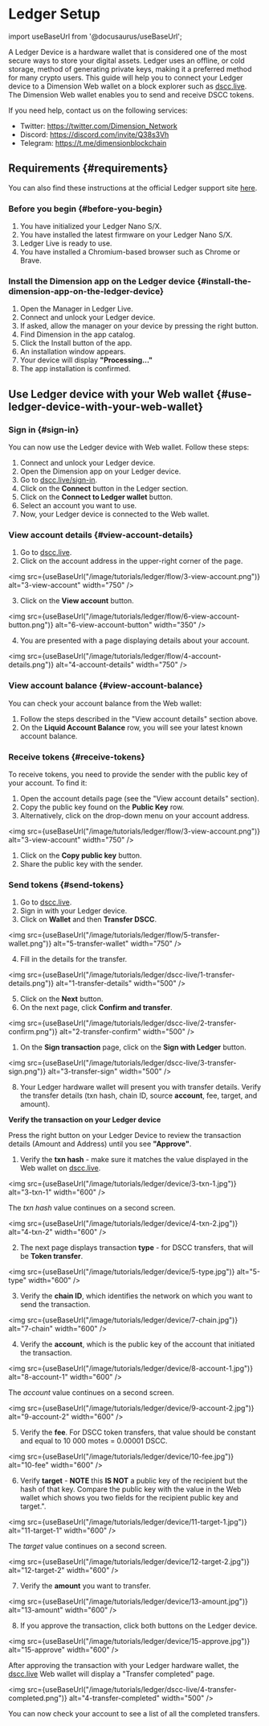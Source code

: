 # Ledger Setup

import useBaseUrl from '@docusaurus/useBaseUrl';

A Ledger Device is a hardware wallet that is considered one of the most secure ways to store your digital assets. Ledger uses an offline, or cold storage, method of generating private keys, making it a preferred method for many crypto users. This guide will help you to connect your Ledger device to a Dimension Web wallet on a block explorer such as [dscc.live](https://dscc.live/). The Dimension Web wallet enables you to send and receive DSCC tokens.

If you need help, contact us on the following services:

-   Twitter: <https://twitter.com/Dimension_Network>
-   Discord: <https://discord.com/invite/Q38s3Vh>
-   Telegram: <https://t.me/dimensionblockchain>

## Requirements {#requirements}

You can also find these instructions at the official Ledger support site [here](https://support.ledger.com/hc/en-us/articles/4416379141009-Dimension-DSCC-?docs=true).

### Before you begin {#before-you-begin}

1.  You have initialized your Ledger Nano S/X.
2.  You have installed the latest firmware on your Ledger Nano S/X.
3.  Ledger Live is ready to use.
4.  You have installed a Chromium-based browser such as Chrome or Brave.

### Install the Dimension app on the Ledger device {#install-the-dimension-app-on-the-ledger-device}

1.  Open the Manager in Ledger Live.
2.  Connect and unlock your Ledger device.
3.  If asked, allow the manager on your device by pressing the right button.
4.  Find Dimension in the app catalog.
5.  Click the Install button of the app.
6.  An installation window appears.
7.  Your device will display **"Processing..."**
8.  The app installation is confirmed.

## Use Ledger device with your Web wallet {#use-ledger-device-with-your-web-wallet}

### Sign in {#sign-in}

You can now use the Ledger device with Web wallet. Follow these steps:

1.  Connect and unlock your Ledger device.
2.  Open the Dimension app on your Ledger device.
3.  Go to [dscc.live/sign-in](https://dscc.live/sign-in).
4.  Click on the **Connect** button in the Ledger section.
5.  Click on the **Connect to Ledger wallet** button.
6.  Select an account you want to use.
7.  Now, your Ledger device is connected to the Web wallet.

### View account details {#view-account-details}

1.  Go to [dscc.live](https://dscc.live).
2.  Click on the account address in the upper-right corner of the page.

<img src={useBaseUrl("/image/tutorials/ledger/flow/3-view-account.png")} alt="3-view-account" width="750" />

3.  Click on the **View account** button.

<img src={useBaseUrl("/image/tutorials/ledger/flow/6-view-account-button.png")} alt="6-view-account-button" width="350" />

4.  You are presented with a page displaying details about your account.

<img src={useBaseUrl("/image/tutorials/ledger/flow/4-account-details.png")} alt="4-account-details" width="750" />

### View account balance {#view-account-balance}

You can check your account balance from the Web wallet:

1.  Follow the steps described in the "View account details" section above.
2.  On the **Liquid Account Balance** row, you will see your latest known account balance.

### Receive tokens {#receive-tokens}

To receive tokens, you need to provide the sender with the public key of your account. To find it:

1.  Open the account details page (see the "View account details" section).
2.  Copy the public key found on the **Public Key** row.
3.  Alternatively, click on the drop-down menu on your account address.

<img src={useBaseUrl("/image/tutorials/ledger/flow/3-view-account.png")} alt="3-view-account" width="750" />

1.  Click on the **Copy public key** button.
2.  Share the public key with the sender.

### Send tokens {#send-tokens}

1.  Go to [dscc.live](https://dscc.live).
2.  Sign in with your Ledger device.
3.  Click on **Wallet** and then **Transfer DSCC**.

<img src={useBaseUrl("/image/tutorials/ledger/flow/5-transfer-wallet.png")} alt="5-transfer-wallet" width="750" />

4.  Fill in the details for the transfer.

<img src={useBaseUrl("/image/tutorials/ledger/dscc-live/1-transfer-details.png")} alt="1-transfer-details" width="500" />

5.  Click on the **Next** button.
6.  On the next page, click **Confirm and transfer**.

<img src={useBaseUrl("/image/tutorials/ledger/dscc-live/2-transfer-confirm.png")} alt="2-transfer-confirm" width="500" />

1.  On the **Sign transaction** page, click on the **Sign with Ledger** button.

<img src={useBaseUrl("/image/tutorials/ledger/dscc-live/3-transfer-sign.png")} alt="3-transfer-sign" width="500" />

8.  Your Ledger hardware wallet will present you with transfer details. Verify the transfer details (txn hash, chain ID, source **account**, fee, target, and amount).

**Verify the transaction on your Ledger device**

Press the right button on your Ledger Device to review the transaction details (Amount and Address) until you see **"Approve"**.

1.  Verify the **txn hash** - make sure it matches the value displayed in the Web wallet on [dscc.live](https://dscc.live).

<img src={useBaseUrl("/image/tutorials/ledger/device/3-txn-1.jpg")} alt="3-txn-1" width="600" />

The _txn hash_ value continues on a second screen.

<img src={useBaseUrl("/image/tutorials/ledger/device/4-txn-2.jpg")} alt="4-txn-2" width="600" />

2.  The next page displays transaction **type** - for DSCC transfers, that will be **Token transfer**.

<img src={useBaseUrl("/image/tutorials/ledger/device/5-type.jpg")} alt="5-type" width="600" />

3.  Verify the **chain ID**, which identifies the network on which you want to send the transaction.

<img src={useBaseUrl("/image/tutorials/ledger/device/7-chain.jpg")} alt="7-chain" width="600" />

4.  Verify the **account**, which is the public key of the account that initiated the transaction.

<img src={useBaseUrl("/image/tutorials/ledger/device/8-account-1.jpg")} alt="8-account-1" width="600" />

The _account_ value continues on a second screen.

<img src={useBaseUrl("/image/tutorials/ledger/device/9-account-2.jpg")} alt="9-account-2" width="600" />

5.  Verify the **fee**. For DSCC token transfers, that value should be constant and equal to 10 000 motes = 0.00001 DSCC.

<img src={useBaseUrl("/image/tutorials/ledger/device/10-fee.jpg")} alt="10-fee" width="600" />

6.  Verify **target** - **NOTE** this **IS NOT** a public key of the recipient but the hash of that key. Compare the public key with the value in the Web wallet which shows you two fields for the recipient public key and target.".

<img src={useBaseUrl("/image/tutorials/ledger/device/11-target-1.jpg")} alt="11-target-1" width="600" />

The _target_ value continues on a second screen.

<img src={useBaseUrl("/image/tutorials/ledger/device/12-target-2.jpg")} alt="12-target-2" width="600" />

7.  Verify the **amount** you want to transfer.

<img src={useBaseUrl("/image/tutorials/ledger/device/13-amount.jpg")} alt="13-amount" width="600" />

8.  If you approve the transaction, click both buttons on the Ledger device.

<img src={useBaseUrl("/image/tutorials/ledger/device/15-approve.jpg")} alt="15-approve" width="600" />

After approving the transaction with your Ledger hardware wallet, the [dscc.live](https://dscc.live) Web wallet will display a "Transfer completed" page.

<img src={useBaseUrl("/image/tutorials/ledger/dscc-live/4-transfer-completed.png")} alt="4-transfer-completed" width="500" />

You can now check your account to see a list of all the completed transfers.
